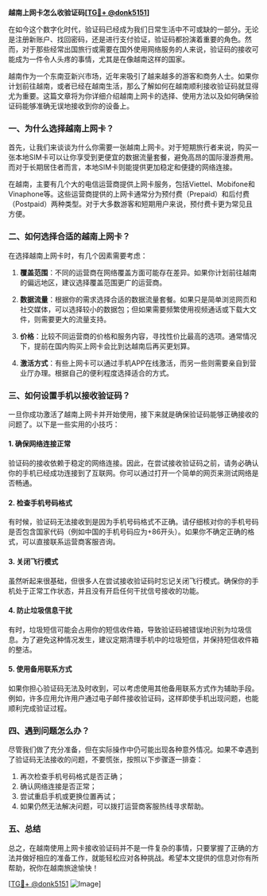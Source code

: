 **越南上网卡怎么收验证码[[TG💪+ @donk5151](https://t.me/s/donk5151)]**

在如今这个数字化时代，验证码已经成为我们日常生活中不可或缺的一部分。无论是注册新账户、找回密码，还是进行支付验证，验证码都扮演着重要的角色。然而，对于那些经常出国旅行或需要在国外使用网络服务的人来说，验证码的接收可能成为一件令人头疼的事情，尤其是在像越南这样的国家。

越南作为一个东南亚新兴市场，近年来吸引了越来越多的游客和商务人士。如果你计划前往越南，或者已经在越南生活，那么了解如何在越南顺利接收验证码就显得尤为重要。这篇文章将为你详细介绍越南上网卡的选择、使用方法以及如何确保验证码能够准确无误地接收到你的设备上。

### 一、为什么选择越南上网卡？

首先，让我们来谈谈为什么你需要一张越南上网卡。对于短期旅行者来说，购买一张本地SIM卡可以让你享受到更便宜的数据流量套餐，避免高昂的国际漫游费用。而对于长期居住者而言，本地SIM卡则能提供更加稳定和便捷的网络连接。

在越南，主要有几个大的电信运营商提供上网卡服务，包括Viettel、Mobifone和Vinaphone等。这些运营商提供的上网卡通常分为预付费（Prepaid）和后付费（Postpaid）两种类型。对于大多数游客和短期用户来说，预付费卡更为常见且方便。

### 二、如何选择合适的越南上网卡？

在选择越南上网卡时，有几个因素需要考虑：

1. **覆盖范围**：不同的运营商在网络覆盖方面可能存在差异。如果你计划前往越南的偏远地区，建议选择覆盖范围更广的运营商。
   
2. **数据流量**：根据你的需求选择合适的数据流量套餐。如果只是简单浏览网页和社交媒体，可以选择较小的数据包；但如果需要频繁使用视频通话或下载大文件，则需要更大的流量支持。

3. **价格**：比较不同运营商的价格和服务内容，寻找性价比最高的选项。通常情况下，提前在国内购买上网卡会比到达越南后再买更划算。

4. **激活方式**：有些上网卡可以通过手机APP在线激活，而另一些则需要亲自到营业厅办理。根据自己的便利程度选择适合的方式。

### 三、如何设置手机以接收验证码？

一旦你成功激活了越南上网卡并开始使用，接下来就是确保验证码能够正确接收的问题了。以下是一些实用的小技巧：

#### 1. 确保网络连接正常

验证码的接收依赖于稳定的网络连接。因此，在尝试接收验证码之前，请务必确认你的手机已经成功连接到了互联网。你可以通过打开一个简单的网页来测试网络是否畅通。

#### 2. 检查手机号码格式

有时候，验证码无法接收到是因为手机号码格式不正确。请仔细核对你的手机号码是否包含国家代码（例如中国的手机号码应为+86开头）。如果你不确定正确的格式，可以直接联系运营商客服咨询。

#### 3. 关闭飞行模式

虽然听起来很基础，但很多人在尝试接收验证码时忘记关闭飞行模式。确保你的手机处于正常工作状态，并且没有开启任何干扰信号接收的功能。

#### 4. 防止垃圾信息干扰

有时，垃圾短信可能会占用你的短信收件箱，导致验证码被错误地识别为垃圾信息。为了避免这种情况发生，建议定期清理手机中的垃圾短信，并保持短信收件箱的整洁。

#### 5. 使用备用联系方式

如果你担心验证码无法及时收到，可以考虑使用其他备用联系方式作为辅助手段。例如，许多应用允许用户通过电子邮件接收验证码，这样即使手机出现问题，也能顺利完成验证过程。

### 四、遇到问题怎么办？

尽管我们做了充分准备，但在实际操作中仍可能出现各种意外情况。如果不幸遇到了验证码无法接收的问题，不要慌张，按照以下步骤逐一排查：

1. 再次检查手机号码格式是否正确；
2. 确认网络连接是否正常；
3. 尝试重启手机或更换位置再试；
4. 如果仍然无法解决问题，可以拨打运营商客服热线寻求帮助。

### 五、总结

总之，在越南使用上网卡接收验证码并不是一件复杂的事情，只要掌握了正确的方法并做好相应的准备工作，就能轻松应对各种挑战。希望本文提供的信息对你有所帮助，祝你在越南旅途愉快！

[[TG💪+ @donk5151](https://t.me/s/donk5151) ![Image](https://i.postimg.cc/rwNCRYN7/Snipaste-2025-04-30-17-27-05.png)]